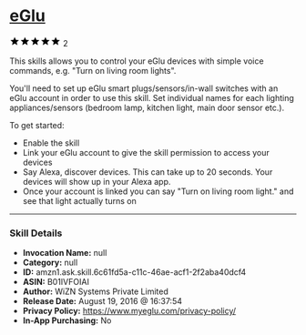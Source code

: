 # [eGlu](http://alexa.amazon.com/#skills/amzn1.ask.skill.6c61fd5a-c11c-46ae-acf1-2f2aba40dcf4)
![5 stars](../../images/ic_star_black_18dp_1x.png)![5 stars](../../images/ic_star_black_18dp_1x.png)![5 stars](../../images/ic_star_black_18dp_1x.png)![5 stars](../../images/ic_star_black_18dp_1x.png)![5 stars](../../images/ic_star_black_18dp_1x.png) 2

This skills allows you to control your eGlu devices with simple voice commands, e.g. "Turn on living room lights".

You'll need to set up eGlu smart plugs/sensors/in-wall switches with an eGlu account in order to use this skill.  Set individual names for each lighting appliances/sensors (bedroom lamp, kitchen light, main door sensor etc.). 


To get started:
- Enable the skill
- Link your eGlu account to give the skill permission to access your devices
- Say Alexa, discover devices. This can take up to 20 seconds. Your devices will show up in your Alexa app.
- Once your account is linked you can say "Turn on living room light." and see that light actually turns on

***

### Skill Details

* **Invocation Name:** null
* **Category:** null
* **ID:** amzn1.ask.skill.6c61fd5a-c11c-46ae-acf1-2f2aba40dcf4
* **ASIN:** B01IVFOIAI
* **Author:** WiZN Systems Private Limited
* **Release Date:** August 19, 2016 @ 16:37:54
* **Privacy Policy:** https://www.myeglu.com/privacy-policy/
* **In-App Purchasing:** No
